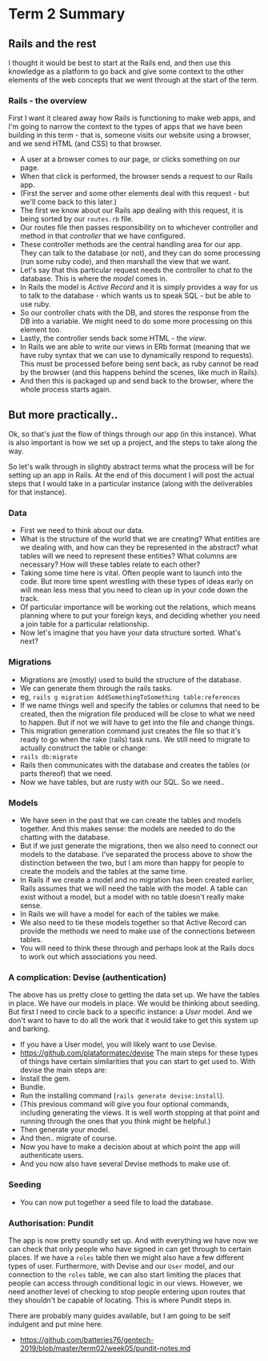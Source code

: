 # Term 2 Summary

## Rails and the rest

I thought it would be best to start at the Rails end, and then use this knowledge as a platform to go back and give some context to the other elements of the web concepts that we went through at the start of the term. 

### Rails - the overview

First I want it cleared away how Rails is functioning to make web apps, and I'm going to narrow the context to the types of apps that we have been building in this term - that is, someone visits our website using a browser, and we send HTML (and CSS) to that browser.
- A user at a browser comes to our page, or clicks something on our page.
- When that click is performed, the browser sends a request to our Rails app.
- (First the server and some other elements deal with this request - but we'll come back to this later.)
- The first we know about our Rails app dealing with this request, it is being sorted by our `routes.rb` file. 
- Our routes file then passes responsibility on to whichever controller and method in that *controller* that we have configured. 
- These controller methods are the central handling area for our app. They can talk to the database (or not), and they can do some processing (run some ruby code), and then marshall the view that we want. 
- Let's say that this particular request needs the controller to chat to the database. This is where the *model* comes in.
- In Rails the model is _Active Record_ and it is simply provides a way for us to talk to the database - which wants us to speak SQL - but be able to use ruby. 
- So our controller chats with the DB, and stores the response from the DB into a variable. We might need to do some more processing on this element too. 
- Lastly, the controller sends back some HTML - the *view*.
- In Rails we are able to write our views in ERb format (meaning that we have ruby syntax that we can use to dynamically respond to requests). This must be processed before being sent back, as ruby cannot be read by the browser (and this happens behind the scenes, like much in Rails).
- And then this is packaged up and send back to the browser, where the whole process starts again.

## But more practically..

Ok, so that's just the flow of things through our app (in this instance). What is also important is how we set up a project, and the steps to take along the way.

So let's walk through in slightly abstract terms what the process will be for setting up an app in Rails. At the end of this document I will post the actual steps that I would take in a particular instance (along with the deliverables for that instance). 

### Data
- First we need to think about our data. 
- What is the structure of the world that we are creating? What entities are we dealing with, and how can they be represented in the abstract? what tables will we need to represent these entities? What columns are necessary? How will these tables relate to each other? 
- Taking some time here is vital. Often people want to launch into the code. But more time spent wrestling with these types of ideas early on will mean less mess that you need to clean up in your code down the track.
- Of particular importance will be working out the relations, which means planning where to put your foreign keys, and deciding whether you need a join table for a particular relationship.
- Now let's imagine that you have your data structure sorted. What's next?

### Migrations
- Migrations are (mostly) used to build the structure of the database. 
- We can generate them through the rails tasks. 
- eg, `rails g migration AddSomethingToSomething table:references`
- If we name things well and specify the tables or columns that need to be created, then the migration file produced will be close to what we need to happen. But if not we will have to get into the file and change things.
- This migration generation command just creates the file so that it's ready to go when the rake (rails) task runs. We still need to migrate to actually construct the table or change:
- `rails db:migrate`
- Rails then communicates with the database and creates the tables (or parts thereof) that we need.
- Now we have tables, but are rusty with our SQL. So we need..

### Models
- We have seen in the past that we can create the tables and models together. And this makes sense: the models are needed to do the chatting with the database. 
- But if we just generate the migrations, then we also need to connect our models to the database. I've separated the process above to show the distinction between the two, but I am more than happy for people to create the models and the tables at the same time.
- In Rails if we create a model and no migration has been created earlier, Rails assumes that we will need the table with the model. A table can exist without a model, but a model with no table doesn't really make sense.
- In Rails we will have a model for each of the tables we make.
- We also need to tie these models together so that Active Record can provide the methods we need to make use of the connections between tables.
- You will need to think these through and perhaps look at the Rails docs to work out which associations you need. 

### A complication: Devise (authentication)
The above has us pretty close to getting the data set up. We have the tables in place. We have our models in place. We would be thinking about seeding. But first I need to circle back to a specific instance: a _User_ model. And we don't want to have to do all the work that it would take to get this system up and barking.
- If you have a User model, you will likely want to use Devise. 
- https://github.com/plataformatec/devise
The main steps for these types of things have certain similarities that you can start to get used to.
With devise the main steps are:
- Install the gem.
- Bundle.
- Run the installing command (`rails generate devise:install`).
- (This previous command will give you four optional commands, including generating the views. It is well worth stopping at that point and running through the ones that you think might be helpful.)
- Then generate your model.
- And then.. migrate of course.
- Now you have to make a decision about at which point the app will authenticate users. 
- And you now also have several Devise methods to make use of. 

### Seeding
- You can now put together a seed file to load the database.

### Authorisation: Pundit
The app is now pretty soundly set up. And with everything we have now we can check that only people who have signed in can get through to certain places. If we have a `roles` table then we might also have a few different types of user. Furthermore, with Devise and our `User` model, and our connection to the `roles` table, we can also start limiting the places that people can access through conditional logic in our views. However, we need another level of checking to stop people entering upon routes that they shouldn't be capable of locating. This is where Pundit steps in. 

There are probably many guides available, but I am going to be self indulgent and put mine here. 
- https://github.com/batteries76/gentech-2019/blob/master/term02/week05/pundit-notes.md
